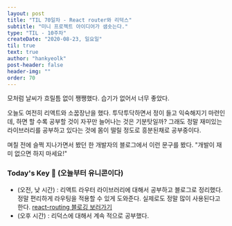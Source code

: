 ```yaml
---
layout: post
title: "TIL 70일차 - React router와 리덕스"
subtitle: "미니 프로젝트 아이디어가 샘솟는다."
type: "TIL - 10주차"
createDate: "2020-08-23, 일요일"
til: true
text: true
author: "hankyeolk"
post-header: false
header-img: ""
order: 70
---
```


모처럼 날씨가 흐릴틈 없이 쨍쨍했다. 습기가 없어서 너무 좋았다. <br>

오늘도 여전히 리액트와 소꿉장난을 했다. 투닥투닥하면서 정이 들고 익숙해지기 마련인데, 하면 할 수록 공부할 것이 자꾸만 늘어나는 것은 기분탓일까? 그래도 정말 재미있는 라이브러리를 공부하고 있다는 것에 몸이 떨릴 정도로 흥분된채로 공부중이다. <br>

며칠 전에 슬쩍 지나가면서 봤던 한 개발자의 블로그에서 이런 문구를 봤다. "개발이 재미 없으면 하지 마세요!" <br>

### Today's Key 🦄 (오늘부터 유니콘이다)

- (오전, 낮 시간) : 리액트 라우터 라이브러리에 대해서 공부하고 블로그로 정리했다. 정말 편리하게 라우팅을 적용할 수 있게 도와준다. 실제로도 정말 많이 사용된다고 한다. [react-routing 블로깅 보러가기](https://www.notion.so/ddovblek/React-router-c9a6ce7d646441388a9bd5432fba896c)
- (오후 시간) : 리덕스에 대해서 계속 적으로 공부했다.
